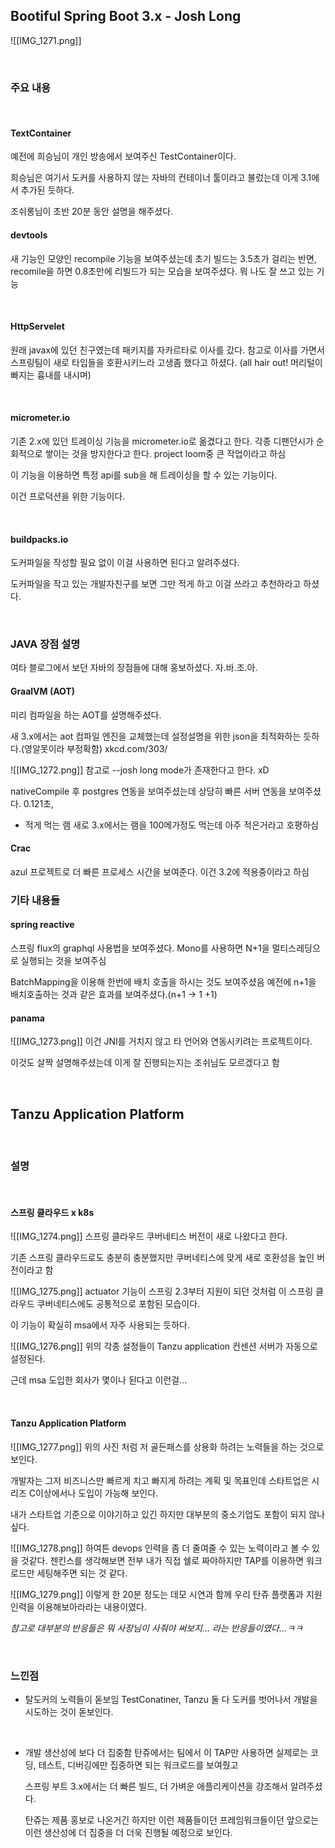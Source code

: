 ## Bootiful Spring Boot 3.x - Josh Long


![[IMG_1271.png]]

<br>

### 주요 내용

<br>

#### TextContainer

 예전에 희승님이 개인 방송에서 보여주신 TestContainer이다.

 희승님은 여기서 도커를 사용하지 않는 자바의 컨테이너 툴이라고 불렀는데 이게 3.1에서 추가된 듯하다.

 조쉬롱님이 초반 20분 동안 설명을 해주셨다.
 
#### devtools

 새 기능인 모양인 recompile 기능을 보여주셨는데 초기 빌드는 3.5초가 걸리는 반면, recomile을 하면 0.8초만에 리빌드가 되는 모습을 보여주셨다.
 뭐 나도 잘 쓰고 있는 기능

&emsp;&emsp;
#### HttpServelet

  원래 javax에 있던 친구였는데 패키지를 자카르타로 이사를 갔다.
  참고로 이사를 가면서 스프링팀이 새로 타입들을 호환시키느라 고생좀 했다고 하셨다. (all hair out! 머리털이 빠지는 흉내를 내시며)

&emsp;&emsp;
#### micrometer.io

기존 2.x에 있던 트레이싱 기능을 micrometer.io로 옮겼다고 한다. 각종 디팬던시가 순회적으로 쌓이는 것을 방지한다고 한다. project loom중 큰 작업이라고 하심

이 기능을 이용하면 특정 api를 sub을 해 트레이싱을 할 수 있는 기능이다.

이건 프로덕션을 위한 기능이다.

&emsp;&emsp;
#### buildpacks.io

도커파일을 작성할 필요 없이 이걸 사용하면 된다고 알려주셨다.

도커파일을 작고 있는 개발자친구를 보면 그만 적게 하고 이걸 쓰라고 추천하라고 하셨다.

<br>

### JAVA 장점 설명

여타 블로그에서 보던 자바의 장점들에 대해 홍보하셨다.
자.바.조.아.


#### GraalVM (AOT)

미리 컴파일을 하는 AOT를 설명해주셨다.

새 3.x에서는 aot 컴파일 엔진을 교체했는데 설정설명을 위한 json을 최적화하는 듯하다.(영알못이라 부정확함)
xkcd.com/303/

![[IMG_1272.png]]
참고로 --josh long mode가 존재한다고 한다. xD

nativeCompile 후 postgres 연동을 보여주셨는데 상당히 빠른 서버 연동을 보여주셨다. 0.121초,

+ 적게 먹는 램
	새로 3.x에서는 램을 100메가정도 먹는데 아주 적은거라고 호평하심
	

#### Crac

azul 프로젝트로 더 빠른 프로세스 시간을 보여준다. 이건 3.2에 적용중이라고 하심

### 기타 내용들

#### spring reactive

스프링  flux의 graphql 사용법을 보여주셨다.
Mono를 사용하면 N+1을 멀티스레딩으로 실행되는 것을 보여주심

BatchMapping을 이용해 한번에 배치 호출을 하시는 것도 보여주셨음 예전에 n+1을 배치호출하는 것과 같은 효과를 보여주셨다.(n+1 -> 1 +1)


#### panama

![[IMG_1273.png]]
이건 JNI를 거치지 않고 타 언어와 연동시키려는 프로젝트이다.

이것도 살짝 설명해주셨는데 이게 잘 진행되는지는 조쉬님도 모르겠다고 함


<br>

## Tanzu Application Platform

<br>

### 설명

<br>

#### 스프링 클라우드 x k8s

![[IMG_1274.png]]
스프링 클라우드 쿠버네티스 버전이 새로 나왔다고 한다.

기존 스프링 클라우드로도 충분히 충분했지만 쿠버네티스에 맞게 새로 호환성을 높인 버전이라고 함

![[IMG_1275.png]]
actuator 기능이 스프링 2.3부터 지원이 되던 것처럼 이 스프링 클라우드 쿠버네티스에도 공통적으로 포함된 모습이다.

이 기능이 확실히 msa에서 자주 사용되는 듯하다.

![[IMG_1276.png]]
위의 각종 설정들이 Tanzu application 컨센션 서버가 자동으로 설정된다.

근데 msa 도입한 회사가 몇이나 된다고 이런걸...

&emsp;&emsp;
#### Tanzu Application Platform

![[IMG_1277.png]]
위의 사진 처럼 저 골든패스를 상용화 하려는 노력들을 하는 것으로 보인다.

개발자는 그저 비즈니스만 빠르게 치고 빠지게 하려는 계획 및 목표인데 스타트업은 시리즈 C이상에서나 도입이 가능해 보인다.

내가 스타트업 기준으로 이야기하고 있긴 하지만 대부분의 중소기업도 포함이 되지 않나 싶다.

![[IMG_1278.png]]
하여튼 devops 인력을 좀 더 줄여줄 수 있는 노력이라고 볼 수 있을 것같다. 
젠킨스를 생각해보면 전부 내가 직접 쉘로 짜야하지만 TAP를 이용하면 워크로드만 세팅해주면 되는 것 같다.

![[IMG_1279.png]]
이렇게 한 20분 정도는 데모 시연과 함께 우리 탄쥬 플랫폼과 지원 인력을 이용해보아라라는 내용이였다.

*참고로 대부분의 반응들은 뭐 사장님이 사줘야 써보지... 라는 반응들이였다...ㅋㅋ*



<br>

### 느낀점

+ 탈도커의 노력들이 돋보임
	  TestConatiner, Tanzu 둘 다 도커를 벗어나서 개발을 시도하는 것이 돋보인다.

&emsp;&emsp;
+ 개발 생산성에 보다 더 집중함
	탄쥬에서는 팀에서 이 TAP만 사용하면 실제로는 코딩, 테스트, 디버깅에만 집중하면 되는 워크로드를 보여줬고
	
	스프링 부트 3.x에서는 더 빠른 빌드, 더 가벼운 애플리케이션을 강조해서 알려주셨다.
	
	탄쥬는 제품 홍보로 나온거긴 하지만 이런 제품들이던 프레임워크들이던 앞으로는 이런 생산성에 더 집중을 더 더욱 진행될 예정으로 보인다.